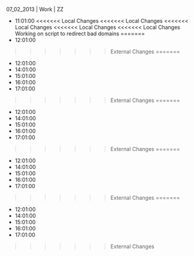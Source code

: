 07_02_2013 | Work | ZZ 
* 11:01:00
<<<<<<< Local Changes
<<<<<<< Local Changes
<<<<<<< Local Changes
<<<<<<< Local Changes
<<<<<<< Local Changes
Working on script to redirect bad domains
=======
* 12:01:00
>>>>>>> External Changes
=======
* 12:01:00
* 14:01:00
* 15:01:00
* 16:01:00
* 17:01:00
>>>>>>> External Changes
=======
* 12:01:00
* 14:01:00
* 15:01:00
* 16:01:00
* 17:01:00
>>>>>>> External Changes
=======
* 12:01:00
* 14:01:00
* 15:01:00
* 16:01:00
* 17:01:00
>>>>>>> External Changes
=======
* 12:01:00
* 14:01:00
* 15:01:00
* 16:01:00
* 17:01:00
>>>>>>> External Changes
